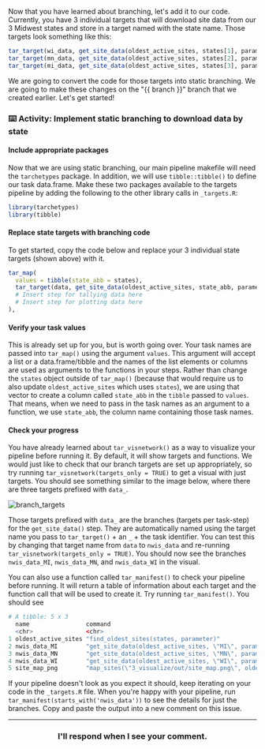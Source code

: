 
Now that you have learned about branching, let's add it to our code. Currently, you have 3 individual targets that will download site data from our 3 Midwest states and store in a target named with the state name. Those targets look something like this:

```r
tar_target(wi_data, get_site_data(oldest_active_sites, states[1], parameter)),
tar_target(mn_data, get_site_data(oldest_active_sites, states[2], parameter)),
tar_target(mi_data, get_site_data(oldest_active_sites, states[3], parameter)),
```

We are going to convert the code for those targets into static branching. We are going to make these changes on the "{{ branch }}" branch that we created earlier. Let's get started!

### :keyboard: Activity: Implement static branching to download data by state

#### Include appropriate packages

Now that we are using static branching, our main pipeline makefile will need the `tarchetypes` package. In addition, we will use `tibble::tibble()` to define our task data.frame. Make these two packages available to the targets pipeline by adding the following to the other library calls in `_targets.R`:

```r
library(tarchetypes)
library(tibble)
```

#### Replace state targets with branching code

To get started, copy the code below and replace your 3 individual state targets (shown above) with it.

```r
tar_map(
  values = tibble(state_abb = states),
  tar_target(data, get_site_data(oldest_active_sites, state_abb, parameter))
  # Insert step for tallying data here
  # Insert step for plotting data here
),
```

#### Verify your task values

This is already set up for you, but is worth going over. Your task names are passed into `tar_map()` using the argument `values`. This argument will accept a list or a data.frame/tibble and the names of the list elements or columns are used as arguments to the functions in your steps. Rather than change the `states` object outside of `tar_map()` (because that would require us to also update `oldest_active_sites` which uses `states`), we are using that vector to create a column called `state_abb` in the `tibble` passed to `values`. That means, when we need to pass in the task names as an argument to a function, we use `state_abb`, the column name containing those task names.

#### Check your progress

You have already learned about `tar_visnetwork()` as a way to visualize your pipeline before running it. By default, it will show targets and functions. We would just like to check that our branch targets are set up appropriately, so try running `tar_visnetwork(targets_only = TRUE)` to get a visual with just targets. You should see something similar to the image below, where there are three targets prefixed with `data_`. 

![branch_targets](https://user-images.githubusercontent.com/13220910/119854642-daea5080-bed6-11eb-9c64-a4bfab5d437a.png)

Those targets prefixed with `data_` are the branches (targets per task-step) for the `get_site_data()` step. They are automatically named using the target name you pass to `tar_target()` + an `_` + the task identifier. You can test this by changing that target name from `data` to `nwis_data` and re-running `tar_visnetwork(targets_only = TRUE)`. You should now see the branches `nwis_data_MI`, `nwis_data_MN`, and `nwis_data_WI` in the visual.

You can also use a function called `tar_manifest()` to check your pipeline before running. It will return a table of information about each target and the function call that will be used to create it. Try running `tar_manifest()`. You should see

```r
# A tibble: 5 x 3
  name                command                                                            pattern
  <chr>               <chr>                                                              <chr>  
1 oldest_active_sites "find_oldest_sites(states, parameter)"                             NA     
2 nwis_data_MI        "get_site_data(oldest_active_sites, \"MI\", parameter)"            NA     
3 nwis_data_MN        "get_site_data(oldest_active_sites, \"MN\", parameter)"            NA     
4 nwis_data_WI        "get_site_data(oldest_active_sites, \"WI\", parameter)"            NA     
5 site_map_png        "map_sites(\"3_visualize/out/site_map.png\", oldest_active_sites)" NA        
```

If your pipeline doesn't look as you expect it should, keep iterating on your code in the `_targets.R` file. When you're happy with your pipeline, run `tar_manifest(starts_with('nwis_data'))` to see the details for just the branches. Copy and paste the output into a new comment on this issue.

<hr><h3 align="center">I'll respond when I see your comment.</h3>
